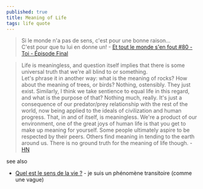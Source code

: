 ```yaml
---
published: true
title: Meaning of Life
tags: life quote
---
```

> Si le monde n'a pas de sens, c'est pour une bonne raison...  
> C'est pour que tu lui en donne un! - [Et tout le monde s'en fout #80 - Toi - Épisode Final](https://www.youtube.com/watch?v=rdsm5XqPt7g)

> Life is meaningless, and question itself implies that there is some universal truth that we're all blind to or something.  
> Let's phrase it in another way: what is the meaning of rocks? How about the meaning of trees, or birds? Nothing, ostensibly. They just exist. Similarly, I think we take sentience to equal life in this regard, and what is the purpose of that? Nothing much, really. It's just a consequence of our predator/prey relationship with the rest of the world, now being applied to the ideals of civilization and human progress. That, in and of itself, is meaningless. We're a product of our environment, one of the great joys of human life is that you get to make up meaning for yourself. Some people ultimately aspire to be respected by their peers. Others find meaning in tending to the earth around us. There is no ground truth for the meaning of life though. - [HN](https://news.ycombinator.com/item?id=31274146)


see also
- [Quel est le sens de la vie ?](https://www.youtube.com/watch?v=uWRONHKcbu8) - je suis un phénomène transitoire (comme une vague)